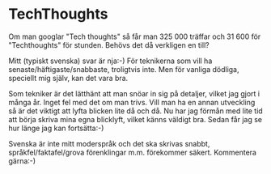 # TechThoughts
Om man googlar "Tech thoughts" så får man 325 000 träffar och 31 600 för "Techthoughts" för stunden. Behövs det då verkligen en till?

Mitt (typiskt svenska) svar är nja:-) För teknikerna som vill ha senaste/häftigaste/snabbaste, troligtvis inte. Men för vanliga dödliga, speciellt mig själv, kan det vara bra.

Som tekniker är det lätthänt att man snöar in sig på detaljer, vilket jag gjort i många år. Inget fel med det om man trivs. Vill man ha en annan utveckling så är det viktigt att lyfta blicken lite då och då. Nu har jag förmån med lite tid att börja skriva mina egna blicklyft, vilket känns väldigt bra. Sedan får jag se hur länge jag kan fortsätta:-)

Svenska är inte mitt moderspråk och det ska skrivas snabbt, språkfel/faktafel/grova förenklingar m.m. förekommer säkert. Kommentera gärna:-)
